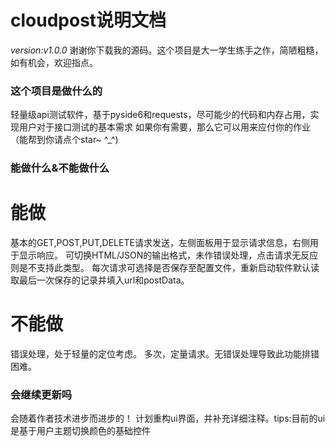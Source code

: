 # cloudpost说明文档
*version:v1.0.0*
谢谢你下载我的源码。这个项目是大一学生练手之作，简陋粗糙，如有机会，欢迎指点。
### 这个项目是做什么的
轻量级api测试软件，基于pyside6和requests，尽可能少的代码和内存占用，实现用户对于接口测试的基本需求
如果你有需要，那么它可以用来应付你的作业（能帮到你请点个star~ ^_^)

### 能做什么&不能做什么
# 能做
基本的GET,POST,PUT,DELETE请求发送，左侧面板用于显示请求信息，右侧用于显示响应。
可切换HTML/JSON的输出格式，未作错误处理，点击请求无反应则是不支持此类型。
每次请求可选择是否保存至配置文件，重新启动软件默认读取最后一次保存的记录并填入url和postData。

# 不能做
错误处理，处于轻量的定位考虑。
多次，定量请求。无错误处理导致此功能排错困难。

### 会继续更新吗
会随着作者技术进步而进步的！
计划重构ui界面，并补充详细注释。tips:目前的ui是基于用户主题切换颜色的基础控件
